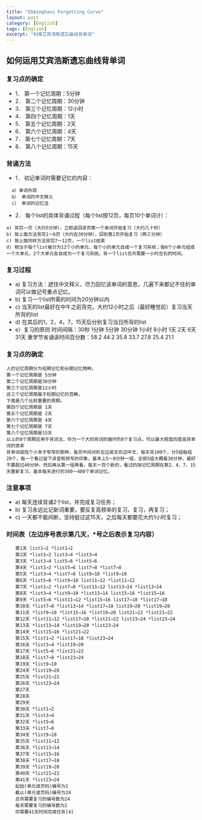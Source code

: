 ```yaml
---
title: "Ebbinghaus Forgetting Curve"
layout: post
category: [English]
tags: [English]
excerpt: "利用艾宾浩斯遗忘曲线背单词"
---
```


## 如何运用艾宾浩斯遗忘曲线背单词

### 复习点的确定
* 1． 第一个记忆周期：5分钟
* 2． 第二个记忆周期：30分钟
* 3． 第三个记忆周期：12小时
* 4． 第四个记忆周期：1天
* 5． 第五个记忆周期：2天
* 6． 第六个记忆周期：4天
* 7． 第七个记忆周期：7天
* 8． 第八个记忆周期：15天


### 背诵方法

* 1． 初记单词时需要记忆的内容：

```
  a）单词外观
  b） 单词的中文释义
  c） 单词的记忆法
```

* 2． 每个list的具体背诵过程（每个list按12页，每页10个单词计）：

```
a) 背完一页（大约5分钟），立即返回该页第一个单词开始复习（大约几十秒）
b) 按上面方法背完1～6页（大约在30分钟），回到第1页开始复习（两三分钟）
c) 按上面同样方法背完7～12页，一个list结束
d) 相当于每个list被分为12个小的单元，每个小的单元自成一个复习系统；每6个小单元组成一个大单元，2个大单元各自成为一个复习系统。背一个list总共需要一小时左右的时间。
```


### 复习过程

* a) 复习方法：遮住中文释义，尽力回忆该单词的意思，几遍下来都记不住的单词可以做记号重点记忆。
* b) 复习一个list所需的时间为20分钟以内
* c) 当天的list最好在中午之前背完，大约12小时之后（最好睡觉前）复习当天所背的list
* d) 在其后的1，2，4，7，15天后分别复习当日所背的list
* e）复习的原则
 时间间隔：30秒 1分钟 5分钟 30分钟 1小时 8小时 1天 2天 6天 31天
 重学节省诵读时间百分数：58.2 44.2 35.8 33.7 27.8 25.4 21.1



### 复习点的确定

```
人的记忆周期分为短期记忆和长期记忆两种。
第一个记忆周期是 5分钟
第二个记忆周期是30分钟
第三个记忆周期是12小时
这三个记忆周期属于短期记忆的范畴。
下面是几个比较重要的周期。
第四个记忆周期是 1天
第五个记忆周期是 2天
第六个记忆周期是 4天
第七个记忆周期是 7天
第八个记忆周期是15天
以上的8个周期应用于背词法，作为一个大的背词的循环的8个复习点，可以最大程度的提高背单词的效率
背单词就找个小本子窄窄的那种，每页中间对折左边英文右边中文，每天背100个，分5组每组20个，每一个看过留下读音和拼写的印象，基本上5～8分钟一组，全部5组大概看30分钟，最好不要超过40分钟，然后再从第一组再看，每天一百个新的，看过的按记忆周期在第2、4、7、15天重新复习，基本每天进行的300～400个单词记忆。
```

### 注意事项

* a) 每天连续背诵2个list，并完成复习任务；
* b) 复习永远比记新词重要，要反复高频率的复习，复习，再复习；
* c) 一天都不能间断，坚持挺过这15天，之后每天都要花大约1小时复习；

### 时间表（左边序号表示第几天，*号之后表示复习内容）

```
　　第1天 list1→2 *list1→2
　　第2天 *list1→2 list3→4 *list3→4
　　第3天 *list3→4 list5→6 *list5→6
　　第4天 *list1→2 *list5→6 list7→8 *list7→8
　　第5天 *list3→4 *list7→8 list9→10 *list9→10
　　第6天 *list5→6 *list9→10 list11→12 *list11→12
　　第7天 *list1→2 *list7→8 *list11→12 list13→14 *list13→14
　　第8天 *list3→4 *list9→10 *list13→14 list15→16 *list15→16
　　第9天 *list5→6 *list11→12 *list15→16 list17→18 *list17→18
　　第10天 *list7→8 *list13→14 *list17→18 list19→20 *list19→20
　　第11天 *list9→10 *list15→16 *list19→20 list21→22 *list21→22
　　第12天 *list11→12 *list17→18 *list21→22 list23→24 *list23→24
　　第13天 *list13→14 *list19→20 *list23→24
　　第14天 *list15→16 *list21→22
　　第15天 *list1→2 *list17→18 *list23→24
　　第16天 *list3→4 *list19→20
　　第17天 *list5→6 *list21→22
　　第18天 *list7→8 *list23→24
　　第19天 *list9→10
　　第24天 *list19→20
　　第25天 *list21→22
　　第26天 *list23→24
　　第27天
　　第28天
　　第29天
　　第30天 *list1→2
　　第31天 *list3→4
　　第32天 *list5→6
　　第33天 *list7→8
　　第34天 *list9→10
　　第35天 *list11→12
　　第36天 *list13→14
　　第37天 *list15→16
　　第38天 *list17→18
　　第39天 *list19→20
　　第40天 *list21→22
　　第41天 *list23→24
　　起始(单元或页码)编号为1
　　截止(单元或页码)编号为24
　　总共需要复习的编号数为24
　　每天需要复习的编号数为2
　　你需要41天时间完成任务[4] 
```
